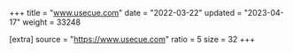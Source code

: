 +++
title = "www.usecue.com"
date = "2022-03-22"
updated = "2023-04-17"
weight = 33248

[extra]
source = "https://www.usecue.com"
ratio = 5
size = 32
+++

